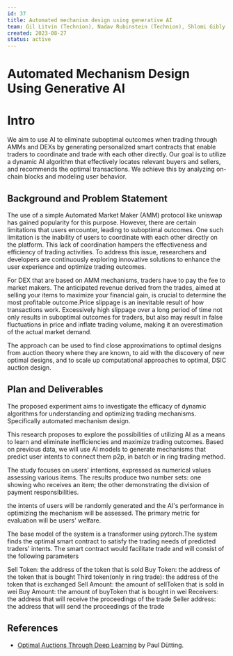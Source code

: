 ```yaml
---
id: 37
title: Automated mechanism design using generative AI 
team: Gil Litvin (Technion), Nadav Rubinstein (Technion), Shlomi Gibly (BGU) Xinyuan Sun (Flashbots)
created: 2023-08-27
status: active
---
```


# Automated Mechanism Design Using Generative AI 

# Intro

We aim to use AI to eliminate suboptimal outcomes when trading through AMMs and DEXs by generating personalized smart contracts that enable traders to coordinate and trade with each other directly. Our goal is to utilize a dynamic AI algorithm that effectively locates relevant buyers and sellers, and recommends the optimal transactions.  We achieve this by analyzing on-chain blocks and modeling user behavior. 

## Background and Problem Statement

The use of a simple Automated Market Maker (AMM) protocol like uniswap has gained popularity for this purpose. However, there are certain limitations that users encounter, leading to suboptimal outcomes. One such limitation is the inability of users to coordinate with each other directly on the platform. This lack of coordination hampers the effectiveness and efficiency of trading activities. To address this issue, researchers and developers are continuously exploring innovative solutions to enhance the user experience and optimize trading outcomes.

For DEX that are based on AMM mechanisms, traders have to pay the fee to market makers. The anticipated revenue derived from the trades, aimed at selling your items to maximize your financial gain, is crucial to determine the most profitable outcome.Price slippage is an inevitable result of how transactions work. Excessively high slippage over a long period of time not only results in suboptimal outcomes for traders, but also may result in false fluctuations in price and inflate trading volume, making it an overestimation of the actual market demand.

The approach can be used to find close approximations to optimal designs from auction theory where they are known, to aid with the discovery of new optimal designs, and to scale up computational approaches to optimal, DSIC auction design.

## Plan and Deliverables

The proposed experiment aims to investigate the efficacy of dynamic algorithms for understanding and optimizing trading mechanisms. Specifically automated mechanism design. 

This research proposes to explore the possibilities of utilizing AI as a means to learn and eliminate inefficiencies and maximize trading outcomes. Based on previous data, we will use AI models to generate mechanisms that predict user intents to connect them p2p, in batch or in ring trading method. 

The study focuses on users' intentions, expressed as numerical values assessing various items. The results produce two number sets: one showing who receives an item; the other demonstrating the division of payment responsibilities.
 
the intents of users will be randomly generated and the AI's performance in optimizing the mechanism will be assessed. The primary metric for evaluation will be users' welfare.

The base model of the system is a transformer using pytorch.The system finds the optimal smart contract to satisfy the trading needs of predicted traders' intents. 
The smart contract would facilitate trade and will consist of the following parameters

Sell Token: the address of the token that is sold
Buy Token: the address of the token that is bought
Third token(only in ring trade): the address of the token that is exchanged
Sell Amount: the amount of sellToken that is sold in wei
Buy Amount: the amount of buyToken that is bought in wei
Receivers: the address that will receive the proceedings of the trade
Seller address: the address that will send the proceedings of the trade


## References

- [Optimal Auctions Through
Deep Learning](https://parkes.seas.harvard.edu/files/parkes/files/dutting_cacm21.pdf) by  Paul Dütting. 

